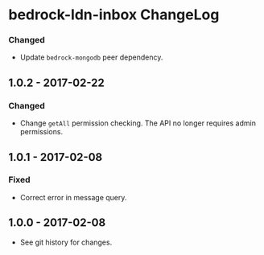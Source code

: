 # bedrock-ldn-inbox ChangeLog

### Changed
- Update `bedrock-mongodb` peer dependency.

## 1.0.2 - 2017-02-22

### Changed

- Change `getAll` permission checking. The API no longer requires admin
permissions.

## 1.0.1 - 2017-02-08

### Fixed
- Correct error in message query.

## 1.0.0 - 2017-02-08

- See git history for changes.

